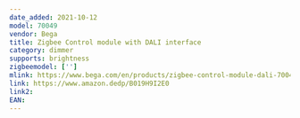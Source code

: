 ```yaml
---
date_added: 2021-10-12
model: 70049
vendor: Bega
title: Zigbee Control module with DALI interface
category: dimmer
supports: brightness
zigbeemodel: ['']
mlink: https://www.bega.com/en/products/zigbee-control-module-dali-70049/#/70049/info
link: https://www.amazon.dedp/B019H9I2E0
link2: 
EAN: 
---
```

